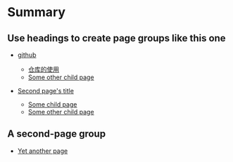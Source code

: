 <!--
 * @Author: your name
 * @Date: 2021-10-11 21:47:16
 * @LastEditTime: 2021-10-11 22:52:35
 * @LastEditors: Please set LastEditors
 * @Description: In User Settings Edit
 * @FilePath: \gitbook-learning\docs\SUMMARY.md
-->
# Summary

## Use headings to create page groups like this one

* [github](Hubpage1/README.md)    
    * [仓库的使用](Hubpage1/仓库.md)    
    * [Some other child page](part1/page1-2.md)

* [Second page's title](page2/README.md)    
    * [Some child page](page2/page2-1.md)    
    * [Some other child page](part2/page2-2.md)    

## A second-page group

* [Yet another page](another-page.md)
